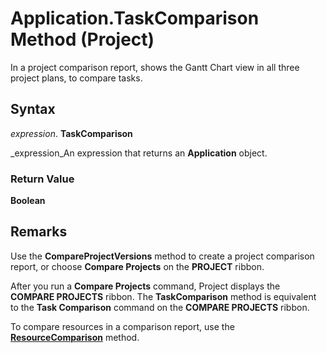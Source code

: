 
# Application.TaskComparison Method (Project)

In a project comparison report, shows the Gantt Chart view in all three project plans, to compare tasks.


## Syntax

 _expression_. **TaskComparison**

 _expression_An expression that returns an  **Application** object.


### Return Value

 **Boolean**


## Remarks

Use the  **CompareProjectVersions** method to create a project comparison report, or choose **Compare Projects** on the **PROJECT** ribbon.



After you run a  **Compare Projects** command, Project displays the **COMPARE PROJECTS** ribbon. The **TaskComparison** method is equivalent to the **Task Comparison** command on the **COMPARE PROJECTS** ribbon.

To compare resources in a comparison report, use the  **[ResourceComparison](42223a8d-cc71-26c0-35e8-c184b40a46c2.md)** method.

